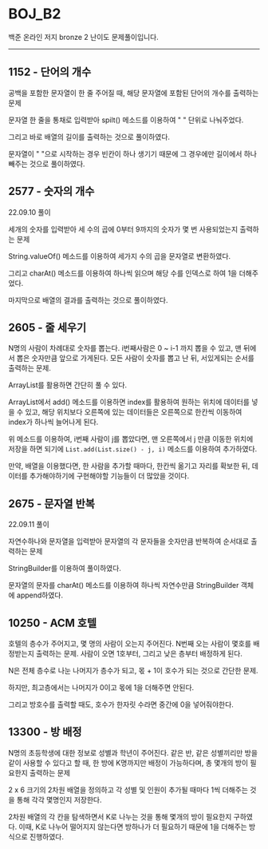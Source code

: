 # BOJ_B2
백준 온라인 저지 bronze 2 난이도 문제풀이입니다.

---

## 1152 - 단어의 개수

공백을 포함한 문자열이 한 줄 주어질 때, 해당 문자열에 포함된 단어의 개수를 출력하는 문제

문자열 한 줄을 통채로 입력받아 spilt() 메소드를 이용하여 " " 단위로 나눠주었다. 

그리고 바로 배열의 길이를 출력하는 것으로 풀이하였다.

문자열이 " "으로 시작하는 경우 빈칸이 하나 생기기 때문에 그 경우에만 길이에서 하나 빼주는 것으로 풀이하였다.

## 2577 - 숫자의 개수

22.09.10 풀이

세개의 숫자를 입력받아 세 수의 곱에 0부터 9까지의 숫자가 몇 번 사용되었는지 출력하는 문제

String.valueOf() 메소드를 이용하여 세가지 수의 곱을 문자열로 변환하였다. 

그리고 charAt() 메소드를 이용하여 하나씩 읽으며 해당 수를 인덱스로 하여 1을 더해주었다.

마지막으로 배열의 결과를 출력하는 것으로 풀이하였다.

## 2605 - 줄 세우기

N명의 사람이 차례대로 숫자를 뽑는다. i번째사람은 0 ~ i-1 까지 뽑을 수 있고, 맨 뒤에서 뽑은 숫자만큼 앞으로 가게된다. 모든 사람이 숫자를 뽑고 난 뒤, 서있게되는 순서를 출력하는 문제.

ArrayList를 활용하면 간단히 풀 수 있다.

ArrayList에서 add() 메소드를 이용하면 index를 활용하여 원하는 위치에 데이터를 넣을 수 있고, 해당 위치보다 오른쪽에 있는 데이터들은 오른쪽으로 한칸씩 이동하여 index가 하나씩 늘어나게 된다.

위 메소드를 이용하여, i번째 사람이 j를 뽑았다면, 맨 오른쪽에서 j 만큼 이동한 위치에 저장을 하면 되기에 `List.add(List.size() - j, i)` 메소드를 이용하여 추가하였다.

만약, 배열을 이용했다면, 한 사람을 추가할 때마다, 한칸씩 옮기고 자리를 확보한 뒤, 데이터를 추가해야하기에 구현해야할 기능들이 더 많았을 것이다.

## 2675 - 문자열 반복

22.09.11 풀이

자연수하나와 문자열을 입력받아 문자열의 각 문자들을 숫자만큼 반복하여 순서대로 출력하는 문제

StringBuilder를 이용하여 풀이하였다.

문자열의 문자를 charAt() 메소드를 이용하여 하나씩 자연수만큼 StringBuilder 객체에 append하였다.

## 10250 - ACM 호텔

호텔의 층수가 주어지고, 몇 명의 사람이 오는지 주어진다. N번째 오는 사람이 몇호를 배정받는지 출력하는 문제. 사람이 오면 1호부터, 그리고 낮은 층부터 배정하게 된다.

N은 전체 층수로 나눈 나머지가 층수가 되고, 몫 + 1이 호수가 되는 것으로 간단한 문제. 

하지만, 최고층에서는 나머지가 0이고 몫에 1을 더해주면 안된다.

그리고 방호수를 출력할 때도, 호수가 한자릿 수라면 중간에 0을 넣어줘야한다.

## 13300 - 방 배정

N명의 초등학생에 대한 정보로 성별과 학년이 주어진다. 같은 반, 같은 성별끼리만 방을 같이 사용할 수 있다고 할 때, 한 방에 K명까지만 배정이 가능하다며, 총 몇개의 방이 필요한지 출력하는 문제

2 x 6 크기의 2차원 배열을 정의하고 각 성별 및 인원이 추가될 때마다 1씩 더해주는 것을 통해 각각 몇명인지 저장한다.

2차원 배열의 각 칸을 탐색하면서 K로 나누는 것을 통해 몇개의 방이 필요한지 구하였다. 이때, K로 나누어 떨어지지 않는다면 방하나가 더 필요하기 때문에 1을 더해주는 방식으로 진행하였다.


